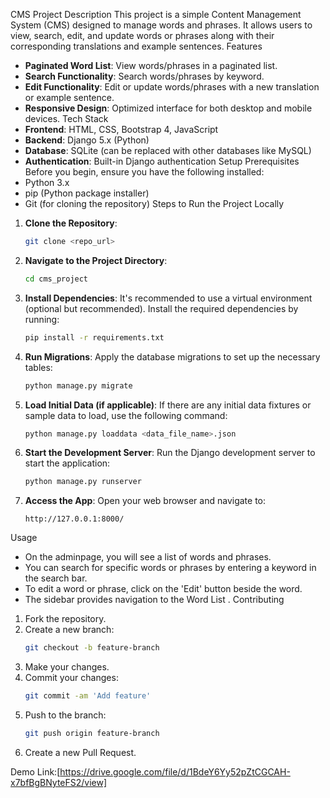 CMS Project
Description
This project is a simple Content Management System (CMS) designed to manage words and phrases. It allows users to view, search, edit, and update words or phrases along with their corresponding translations and example sentences.
Features
- **Paginated Word List**: View words/phrases in a paginated list.
- **Search Functionality**: Search words/phrases by keyword.
- **Edit Functionality**: Edit or update words/phrases with a new translation or example sentence.
- **Responsive Design**: Optimized interface for both desktop and mobile devices.
Tech Stack
- **Frontend**: HTML, CSS, Bootstrap 4, JavaScript
- **Backend**: Django 5.x (Python)
- **Database**: SQLite (can be replaced with other databases like MySQL)
- **Authentication**: Built-in Django authentication
Setup
Prerequisites
Before you begin, ensure you have the following installed:
- Python 3.x
- pip (Python package installer)
- Git (for cloning the repository)
Steps to Run the Project Locally
1. **Clone the Repository**:
   ```bash
   git clone <repo_url>
   ```

2. **Navigate to the Project Directory**:
   ```bash
   cd cms_project
   ```

3. **Install Dependencies**:
   It's recommended to use a virtual environment (optional but recommended). Install the required dependencies by running:
   ```bash
   pip install -r requirements.txt
   ```

4. **Run Migrations**:
   Apply the database migrations to set up the necessary tables:
   ```bash
   python manage.py migrate
   ```

5. **Load Initial Data (if applicable)**:
   If there are any initial data fixtures or sample data to load, use the following command:
   ```bash
   python manage.py loaddata <data_file_name>.json
   ```

6. **Start the Development Server**:
   Run the Django development server to start the application:
   ```bash
   python manage.py runserver
   ```

7. **Access the App**:
   Open your web browser and navigate to:
   ```plaintext
   http://127.0.0.1:8000/
   ```
Usage
- On the adminpage, you will see a list of words and phrases.
- You can search for specific words or phrases by entering a keyword in the search bar.
- To edit a word or phrase, click on the 'Edit' button beside the word.
- The sidebar provides navigation to the Word List .
Contributing
1. Fork the repository.
2. Create a new branch:
   ```bash
   git checkout -b feature-branch
   ```
3. Make your changes.
4. Commit your changes:
   ```bash
   git commit -am 'Add feature'
   ```
5. Push to the branch:
   ```bash
   git push origin feature-branch
   ```
6. Create a new Pull Request.

Demo Link:[https://drive.google.com/file/d/1BdeY6Yy52pZtCGCAH-x7bfBgBNyteFS2/view]
